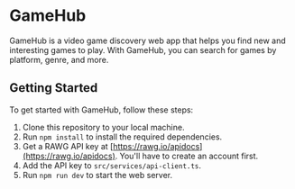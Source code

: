 # GameHub

GameHub is a video game discovery web app that helps you find new and interesting games to play. With GameHub, you can search for games by platform, genre, and more.


## Getting Started

To get started with GameHub, follow these steps:

1. Clone this repository to your local machine.
2. Run `npm install` to install the required dependencies.
3. Get a RAWG API key at [https://rawg.io/apidocs](https://rawg.io/apidocs). You'll have to create an account first.
4. Add the API key to `src/services/api-client.ts`.
5. Run `npm run dev` to start the web server.

